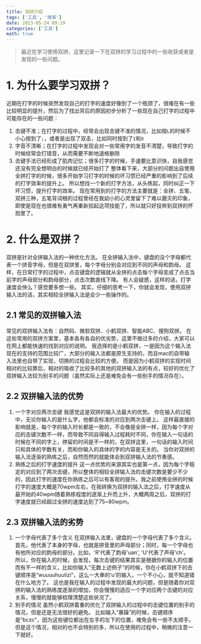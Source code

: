 ```yaml
---
title: 双拼介绍
tags: ['工具', '效率']
date: 2023-05-24 09:19
categories: ['工具']
math: true
---
```


> 最近在学习使用双拼，这里记录一下在双拼的学习过程中的一些收获或者是发现的一些问题。

# 1. 为什么要学习双拼？
近期在打字的时候突然发现自己的打字的速度好像到了一个瓶颈了，很难在有一些比较明显的提升，然后为了找出背后的原因初步分析了一些现在自己打字的过程中可能存在的一些问题：
1. 击键不准；在打字的过程中，经常会出现击键不准的情况，比如按`L`的时候不小心按到了`;`，或者是出现了双击，比如同时按到了`I`和`O`
2. 字音不清晰；在打字的过程中发现会对一些常用字的发音不清楚，导致打字的时候经常会打错音，从而需要不断地退格删除
3. 击键手法已经形成了肌肉记忆；很多打字的时候，手速要比意识快，自我感觉还没有完全想明白的时候就已经开始打了
整体看下来，大部分的问题出自使用全拼打字的时候，很多开始学习打字的时候的坏习惯已经严重的影响到了后续的打字效率的提升上。
所以想找一个新的打字方法，从头练起，同时纠正一下坏习惯，提升打字的效率。
现在常用到的打字的方法主要就是：全拼、五笔、双拼三种，五笔背词根的过程曾经在我幼小的心灵里留下了难以磨灭的印象，即使是现在也很难有勇气再重新拾起这项技能了，所以就只好投奔到双拼的怀抱里了。

# 2. 什么是双拼？
双拼是针对全拼输入法的一种优化方法。
在全拼输入法中，键盘的没个字母都代表一个拼音字母，但是在双拼里，每个字母分别会对应到不同的声母和韵母。
这样，在日常打字的过程中，点击键盘的逻辑就从全拼的点击每个字母变成了点击当前字的声母部分和韵母部分，点击次数直线下降。
有人会疑惑，这样的话，打字速度会快么？感觉要多想一些。
其实，仔细的思考一下，你就会发现，使用双拼输入法的话，其实相较全拼输入法是会少一些操作的。

## 2.1 常见的双拼输入法
常见的双拼输入法有：自然码、微软双拼、小鹤双拼、智能ABC、搜狗双拼。
在这些常用的双拼方案里，基本各有各自的优劣势，这里不做过多的介绍，大家可以在网上都能快速的找到对应的说明。
我选择的是小鹤双拼，一是因为这个输入法现在的支持的范围比较广，大部分的输入法都是原生支持的，而且mac的自带输入法里也自带了实现，切换的过程会比较的方便。
而是因为小鹤双拼的实现时间相对的比较靠后，相对的吸收了比较多的其他的双拼输入法的有点，较好的优化了双拼输入法较为别手的问题（虽然实际上还是难免会有一些别手的情况存在）。

## 2.2 双拼输入法的优势
1. 一个字对应两次击键
   我感觉这是双拼的输入法最大的优势。
   你在输入的过程中，无论你输入的是什么字，他都会标准的对应到两次击键上。
   这样最直接的影响就是，每个字的输入时长都是一致的，不会像是全拼一样，因为每个字对应的击键次数不一样，而导致不同自得输入过程耗时不同，你在输入一句话的时候在不同的字上，停留的时间是不一样的，在双拼这里，一句话的输入时间只和具体的字数有关，而和你输入的具体的字的内容是无关的。
   当你对双拼的输入法逐渐的熟练之后，自然而然的就能体会到双拼输入法的节奏感。
2. 熟练之后的打字速度的提升
   这一点优势的来源其实也是第一点，因为每个字稳定的对应到了两次击键，所以整体的相较全拼输入法的击键次数是要少不少的，因此打字的速度在你熟练之后可以有客观的提升。我之前使用全拼的时候打字的速度大概是70wpm左右，在我转换为双拼的输入法之后，打字速度从最开始的40wpm随着熟练程度的逐渐上升而上升，大概两周之后，双拼的打字速度就已经超过全拼的速度达到了75~80wpm。

## 2.3 双拼输入法的劣势
1. 一个字母代表了多个含义
   在双拼输入法里，键盘的一个字母代表了多个含义。
   首先，他代表了本身的字母，也就是拼音里的声母部分；同时，每一个字母也有他所对应的韵母的部分。比如，'R'代表了韵母'uan', 'U'代表了声母'ch'。
   所以，你在输入的时候，会发现，每次击键的结果其实是根据你的输入的位置而有不一样的含义，比如你输入“无数上述例子”的时候，你在小鹤双拼下的击键顺序是“wuuuuhuulizi”，这么一大串的‘u’的输入，一个不小心，就不知道错在什么地方了。
   这也是我在输入的过程中发现的最大的问题，但是随着你对双拼的输入法的熟练度逐渐的增加，你会慢慢的适应一个字对应两个击键的对应关系，慢慢的就能够梳理清楚这些状况了。
2. 别手的情况
   虽然小鹤双拼着重的优化了双拼输入的过程中的击键位置的别手的情况，但是还是无法很好的避免。
   比如输入“暴躁”的时候，击键顺序是“bczc”，因为这些键位都出在左手的左下的位置，难免会有一些不太顺手。
   但是这个情况，相对的也不会特别的多，所以在使用的过程中，稍微的注意一下就好。